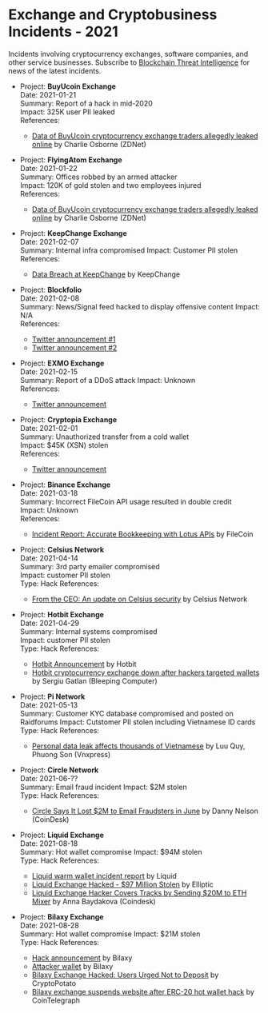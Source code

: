 Exchange and Cryptobusiness Incidents - 2021
============================================

Incidents involving cryptocurrency exchanges, software companies, and other service businesses. Subscribe to [Blockchain Threat Intelligence](https://blockthreat.substack.com/) for news of the latest incidents.

* Project: **BuyUcoin Exchange**  
  Date: 2021-01-21  
  Summary: Report of a hack in mid-2020  
  Impact: 325K user PII leaked  
  References:  
    * [Data of BuyUcoin cryptocurrency exchange traders allegedly leaked online](https://www.zdnet.com/article/cyberattack-allegedly-leaks-data-of-indian-cryptocurrency-exchange-buyucoin-users/) by Charlie Osborne (ZDNet)

* Project: **FlyingAtom Exchange**  
  Date: 2021-01-22  
  Summary: Offices robbed by an armed attacker  
  Impact: 120K of gold stolen and two employees injured  
  References:  
    * [Data of BuyUcoin cryptocurrency exchange traders allegedly leaked online](https://www.zdnet.com/article/cyberattack-allegedly-leaks-data-of-indian-cryptocurrency-exchange-buyucoin-users/) by Charlie Osborne (ZDNet)

* Project: **KeepChange Exchange**  
  Date: 2021-02-07  
  Summary: Internal infra compromised 
  Impact: Customer PII stolen  
  References:  
    * [Data Breach at KeepChange](https://keepchange.medium.com/data-breach-at-keepchange-b0770a272945) by KeepChange
    
* Project: **Blockfolio**  
  Date: 2021-02-08  
  Summary: News/Signal feed hacked to display offensive content 
  Impact: N/A  
  References:  
    * [Twitter announcement #1](https://twitter.com/blockfolio/status/1359039349807927297)
    * [Twitter announcement #2](https://twitter.com/SBF_Alameda/status/1359051447506071552)

* Project: **EXMO Exchange**  
  Date: 2021-02-15  
  Summary: Report of a DDoS attack 
  Impact: Unknown  
  References:  
    * [Twitter announcement](https://twitter.com/Exmo_Com/status/1361301916618211330)

* Project: **Cryptopia Exchange**  
  Date: 2021-02-01  
  Summary: Unauthorized transfer from a cold wallet  
  Impact: $45K (XSN) stolen  
  References:  
    * [Twitter announcement](https://twitter.com/Exmo_Com/status/1361301916618211330)

* Project: **Binance Exchange**  
  Date: 2021-03-18  
  Summary: Incorrect FileCoin API usage resulted in double credit  
  Impact: Unknown  
  References:  
    * [Incident Report: Accurate Bookkeeping with Lotus APIs](https://filecoin.io/blog/posts/incident-report-accurate-bookkeeping-with-lotus-apis/) by FileCoin

* Project: **Celsius Network**  
  Date: 2021-04-14  
  Summary: 3rd party emailer compromised  
  Impact: customer PII stolen  
  Type: Hack
  References:
    * [From the CEO: An update on Celsius security](https://mashinsky.medium.com/from-the-ceo-an-update-on-celsius-security-6f80b50012bd) by Celsius Network

* Project: **Hotbit Exchange**  
  Date: 2021-04-29  
  Summary: Internal systems compromised  
  Impact: customer PII stolen  
  Type: Hack
  References:
    * [Hotbit Announcement](https://hotbit.zendesk.com/hc/en-us/articles/1500008915521-Hotbit-s-Announcement-on-Emergency-Maintenance) by Hotbit
    * [Hotbit cryptocurrency exchange down after hackers targeted wallets](https://www.bleepingcomputer.com/news/security/hotbit-cryptocurrency-exchange-down-after-hackers-targeted-wallets/) by Sergiu Gatlan (Bleeping Computer)


* Project: **Pi Network**  
  Date: 2021-05-13  
  Summary: Customer KYC database compromised and posted on Raidforums 
  Impact: Cutstomer PII stolen including Vietnamese ID cards  
  Type: Hack
  References:
    * [Personal data leak affects thousands of Vietnamese](https://e.vnexpress.net/news/news/personal-data-leak-affects-thousands-of-vietnamese-4279503.html) by Luu Quy, Phuong Son (Vnxpress)


* Project: **Circle Network**  
  Date: 2021-06-??  
  Summary: Email fraud incident 
  Impact: $2M stolen  
  Type: Hack
  References:
    * [Circle Says It Lost $2M to Email Fraudsters in June](https://www.coindesk.com/circle-says-it-lost-2m-to-email-fraudsters-in-june) by Danny Nelson (CoinDesk)

* Project: **Liquid Exchange**  
  Date: 2021-08-18  
  Summary: Hot wallet compromise 
  Impact: $94M stolen  
  Type: Hack
  References:
    * [Liquid warm wallet incident report](https://blog.liquid.com/warm-wallet-incident) by Liquid
    * [Liquid Exchange Hacked - $97 Million Stolen](https://www.elliptic.co/blog/liquid-exchange-hacked-94-million-stolen) by Elliptic
    * [Liquid Exchange Hacker Covers Tracks by Sending $20M to ETH Mixer](https://www.coindesk.com/liquid-exchange-hacker-covers-tracks-by-sending-20m-to-eth-mixer) by Anna Baydakova (Coindesk)

* Project: **Bilaxy Exchange**  
  Date: 2021-08-28  
  Summary: Hot wallet compromise 
  Impact: $21M stolen  
  Type: Hack
  References:
    * [Hack announcement](https://twitter.com/Bilaxy_exchange/status/1431794319795494913) by Bilaxy
    * [Attacker wallet](https://twitter.com/Bilaxy_exchange/status/1432103507557974016) by Bilaxy
    * [Bilaxy Exchange Hacked: Users Urged Not to Deposit](https://cryptopotato.com/bilaxy-exchange-hacked-users-urged-not-to-deposit/) by CryptoPotato
    * [Bilaxy exchange suspends website after ERC-20 hot wallet hack](https://cointelegraph.com/news/bilaxy-exchange-suspends-website-after-erc-20-hot-wallet-hack) by CoinTelegraph